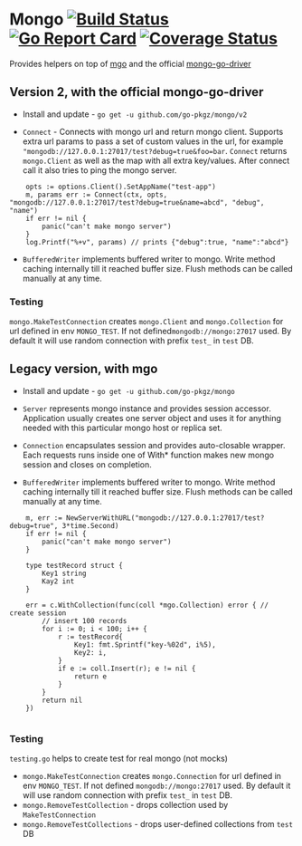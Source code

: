 # Mongo [![Build Status](https://travis-ci.org/go-pkgz/mongo.svg?branch=master)](https://travis-ci.org/go-pkgz/mongo) [![Go Report Card](https://goreportcard.com/badge/github.com/go-pkgz/mongo)](https://goreportcard.com/report/github.com/go-pkgz/mongo) [![Coverage Status](https://coveralls.io/repos/github/go-pkgz/mongo/badge.svg?branch=master)](https://coveralls.io/github/go-pkgz/mongo?branch=master)

Provides helpers on top of [mgo](https://github.com/globalsign/mgo) and the official [mongo-go-driver](https://github.com/mongodb/mongo-go-driver)

## Version 2, with the official mongo-go-driver 

- Install and update - `go get -u github.com/go-pkgz/mongo/v2`

- `Connect` - Connects with mongo url and return mongo client. Supports extra url params to pass a set of custom values in
 the url, for example `"mongodb://127.0.0.1:27017/test?debug=true&foo=bar`. `Connect` returns `mongo.Client` as well as the map
  with all extra key/values. After connect call it also tries to ping the mongo server.

```golang
    opts := options.Client().SetAppName("test-app")
    m, params err := Connect(ctx, opts, "mongodb://127.0.0.1:27017/test?debug=true&name=abcd", "debug", "name")
    if err != nil {
        panic("can't make mongo server")
    }
    log.Printf("%+v", params) // prints {"debug":true, "name":"abcd"} 
```  

- `BufferedWriter` implements buffered writer to mongo. Write method caching internally till it reached buffer size. Flush methods can be called manually at any time.

### Testing

`mongo.MakeTestConnection` creates `mongo.Client` and `mongo.Collection` for url defined in env `MONGO_TEST`. 
If not defined`mongodb://mongo:27017` used. By default it will use random connection with prefix `test_` in `test` DB.


## Legacy version, with mgo 

- Install and update - `go get -u github.com/go-pkgz/mongo`

- `Server` represents mongo instance and provides session accessor. Application usually creates one server object and uses it for anything needed with this particular mongo host or replica set.

- `Connection` encapsulates session and provides auto-closable wrapper. Each requests runs inside one of With* function makes new mongo session and closes on completion.

- `BufferedWriter` implements buffered writer to mongo. Write method caching internally till it reached buffer size. Flush methods can be called manually at any time.


```golang
    m, err := NewServerWithURL("mongodb://127.0.0.1:27017/test?debug=true", 3*time.Second)
    if err != nil {
        panic("can't make mongo server")
    } 
    
    type testRecord struct {
    	Key1 string
    	Kay2 int
    }
    
    err = c.WithCollection(func(coll *mgo.Collection) error { // create session
        // insert 100 records
        for i := 0; i < 100; i++ {
            r := testRecord{
                Key1: fmt.Sprintf("key-%02d", i%5),
                Key2: i,
            }
            if e := coll.Insert(r); e != nil {
                return e
            }
        }
        return nil
    })
    
```

### Testing

`testing.go` helps to create test for real mongo (not mocks)

- `mongo.MakeTestConnection` creates `mongo.Connection` for url defined in env `MONGO_TEST`. If not defined `mongodb://mongo:27017` used. By default it will use random connection with prefix `test_` in `test` DB.
- `mongo.RemoveTestCollection` - drops collection used by `MakeTestConnection`
- `mongo.RemoveTestCollections` - drops user-defined collections from `test` DB